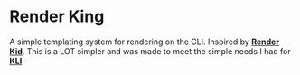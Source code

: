 # Render King

A simple templating system for rendering on the CLI. Inspired by [**Render
Kid**](https://www.npmjs.com/package/renderkid). This is a LOT simpler and was
made to meet the simple needs I had for
[**KLI**](https://github.com/RayBenefield/dev-xp/tree/master/src/node_modules/kli).
